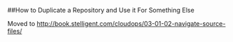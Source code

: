 ##How to Duplicate a Repository and Use it For Something Else

Moved to http://book.stelligent.com/cloudops/03-01-02-navigate-source-files/
